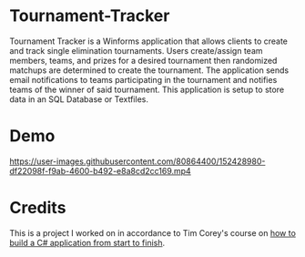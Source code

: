 # Tournament-Tracker
Tournament Tracker is a Winforms application that allows clients to create and track single elimination tournaments. 
Users create/assign team members, teams, and prizes for a desired tournament then randomized matchups are determined to create the tournament.
The application sends email notifications to teams participating in the tournament and notifies teams of the winner of said tournament.
This application is setup to store data in an SQL Database or Textfiles.

# Demo
https://user-images.githubusercontent.com/80864400/152428980-df22098f-f9ab-4600-b492-e8a8cd2cc169.mp4

# Credits
This is a project I worked on in accordance to Tim Corey's course on [how to build a C# application from start to finish](https://www.youtube.com/watch?v=HalXZUHfKLA&list=PLLWMQd6PeGY3t63w-8MMIjIyYS7MsFcCi).
